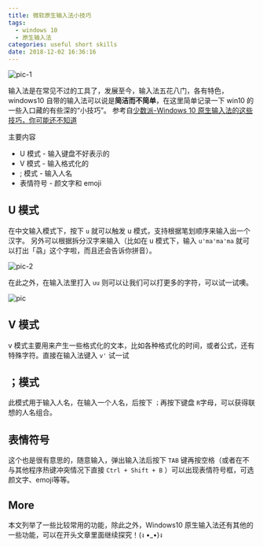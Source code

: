 ```yaml
---
title: 微软原生输入法小技巧
tags:
  - windows 10
  - 原生输入法
categories: useful short skills
date: 2018-12-02 16:36:16
---
```


![pic-1](https://i.loli.net/2018/12/02/5c0392b9d2b8e.png)

输入法是在常见不过的工具了，发展至今，输入法五花八门，各有特色，windows10 自带的输入法可以说是**简洁而不简单**，在这里简单记录一下 win10 的一些入口藏的有些深的“小技巧”。
参考自[少数派-Windows 10 原生输入法的这些技巧，你可能还不知道](https://sspai.com/post/41266)

主要内容

+ U 模式 - 输入键盘不好表示的
+ V 模式 - 输入格式化的
+ ; 模式 - 输入人名
+ 表情符号 - 颜文字和 emoji

<!-- more -->

## U 模式

在中文输入模式下，按下 `u` 就可以触发 u 模式，支持根据笔划顺序来输入出一个汉字。
另外可以根据拆分汉字来输入（比如在 u 模式下，输入 `u'ma'ma'ma` 就可以打出「骉」这个字啦，而且还会告诉你拼音）。

![pic-2](https://i.loli.net/2018/12/02/5c0394efc04e5.png)

在此之外，在输入法里打入 `uu` 则可以让我们可以打更多的字符，可以试一试噢。

![pic](https://i.loli.net/2018/12/02/5c0395ecad4b5.png)

## V 模式

v 模式主要用来产生一些格式化的文本，比如各种格式化的时间，或者公式，还有特殊字符。直接在输入法键入 `v'` 试一试

## ；模式

此模式用于输入人名，在输入一个人名，后按下 `；`再按下键盘 `R`字母，可以获得联想的人名组合。

## 表情符号

这个也是很有意思的，随意输入，弹出输入法后按下 `TAB` 键再按空格（或者在不与其他程序热键冲突情况下直接 `Ctrl + Shift + B` ）可以出现表情符号框，可选颜文字、emoji等等。

## More

本文列举了一些比较常用的功能，除此之外，Windows10 原生输入法还有其他的一些功能，可以在开头文章里面继续探究！(ง •_•)ง
